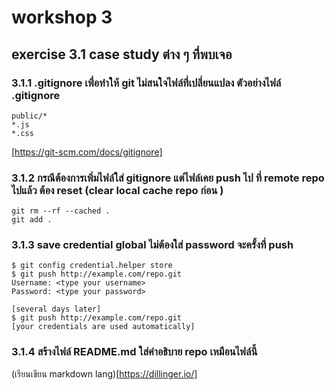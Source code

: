# workshop 3

## exercise 3.1  case study ต่าง ๆ ที่พบเจอ
### 3.1.1 .gitignore เพื่อทำให้ git ไม่สนใจไฟล์ที่เปลี่ยนแปลง ตัวอย่างไฟล์ .gitignore
```
public/*
*.js
*.css
```
[https://git-scm.com/docs/gitignore]
### 3.1.2 กรณีต้องการเพิ่มไฟล์ใส่ gitignore แต่ไฟล์เคย push ไป ที่ remote repo ไปแล้ว ต้อง reset (clear local cache repo ก่อน )
```
git rm --rf --cached .
git add .
```
### 3.1.3 save credential global ไม่ต้องใส่ password จะครั้งที่ push
```
$ git config credential.helper store
$ git push http://example.com/repo.git
Username: <type your username>
Password: <type your password>

[several days later]
$ git push http://example.com/repo.git
[your credentials are used automatically]
```

### 3.1.4 สร้างไฟล์ README.md ใส่คำอธิบาย repo เหมือนไฟล์นี้
(เรียนเขียน markdown lang)[https://dillinger.io/]

